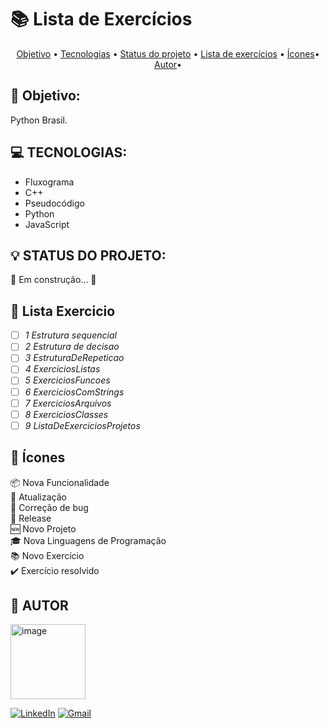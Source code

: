 # 📚 Lista de Exercícios

<p align="center">
 <a href="#-objetivo">Objetivo</a> •
 <a href="#-tecnologias">Tecnologias</a> • 
 <a href="#-status-do-projeto">Status do projeto</a> •
 <a href="#-lista-exercicio">Lista de exercícios</a> •
 <a href="#-ícones">Ícones</a>•
 <a href="#-autor">Autor</a>•
</p>

## 🚀 Objetivo:

<p align="justify>

 Este repositório contém a resolução de todos os exercicios proposto pelo site [Python Brasil](https://wiki.python.org.br/ListaDeExercicios).

</p>

## 💻 TECNOLOGIAS:

- Fluxograma
- C++
- Pseudocódigo
- Python
- JavaScript

## 💡 STATUS DO PROJETO:
 
🚧  Em construção...  🚧

## 📖 Lista Exercicio

- [ ] _1 Estrutura sequencial_
- [ ] _2 Estrutura de decisao_
- [ ] _3 EstruturaDeRepeticao_
- [ ] _4 ExerciciosListas_
- [ ] _5 ExerciciosFuncoes_
- [ ] _6 ExerciciosComStrings_
- [ ] _7 ExerciciosArquivos_
- [ ] _8 ExerciciosClasses_
- [ ] _9 ListaDeExerciciosProjetos_

## 📙 Ícones 

:package: Nova Funcionalidade <br>
:floppy_disk: Atualização <br>
:bug: Correção de bug <br>
:checkered_flag: Release <br>
:new: Novo Projeto <br>
:mortar_board: Nova Linguagens de Programação <br>
:books: Novo Exercício <br>
:heavy_check_mark: Exercício resolvido <br>



## 🧑 AUTOR

<a href="https://www.github.com/octavio_delpupo/"><img src="https://avatars.githubusercontent.com/OctavioDelpupo" alt="image" height="120" width="120" />

[![LinkedIn](https://img.shields.io/badge/LinkedIn-0077B5?style=for-the-badge&logo=linkedin&logoColor=white&link=https://www.linkedin.com/in/pedro-paulo-dantas-costa/)](www.linkedin.com/in/octavio-delpupo)
[![Gmail](https://img.shields.io/badge/Gmail-D14836?style=for-the-badge&logo=gmail&logoColor=white&link=mailto:0901dantaspedro@gmail.com)](mailto:octavio.delpupo@gmail.com)




